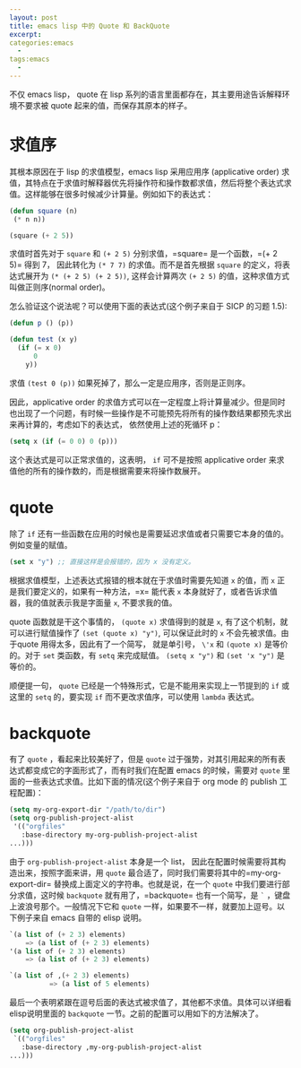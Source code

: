 ```yaml
---
layout: post
title: emacs lisp 中的 Quote 和 BackQuote
excerpt:
categories:emacs
  -
tags:emacs
  -
---
```


不仅 emacs lisp， quote 在 lisp 系列的语言里面都存在，其主要用途告诉解释环境不要求被 quote 起来的值，而保存其原本的样子。

# 求值序

其根本原因在于 lisp 的求值模型，emacs lisp 采用应用序 (applicative order) 求值，其特点在于求值时解释器优先将操作符和操作数都求值，然后将整个表达式求值。这样能够在很多时候减少计算量。例如如下的表达式：

```lisp
(defun square (n)
 (* n n))

(square (+ 2 5))
```

求值时首先对于 `square` 和 `(+ 2 5)` 分别求值，=square= 是一个函数，=(+ 2 5)= 得到 7， 因此转化为 `(* 7 7)` 的求值。而不是首先根据 `square` 的定义，将表达式展开为 `(* (+ 2 5) (+ 2 5))`, 这样会计算两次 `(+ 2 5)` 的值，这种求值方式叫做正则序(normal order)。

怎么验证这个说法呢？可以使用下面的表达式(这个例子来自于 SICP 的习题 1.5):

```lisp
(defun p () (p))

(defun test (x y)
  (if (= x 0)
      0
    y))
```

求值 `(test 0 (p))`  如果死掉了，那么一定是应用序，否则是正则序。

因此，applicative order 的求值方式可以在一定程度上将计算量减少。但是同时也出现了一个问题，有时候一些操作是不可能预先将所有的操作数结果都预先求出来再计算的，考虑如下的表达式， 依然使用上述的死循环 p：

```lisp
(setq x (if (= 0 0) 0 (p)))
```

这个表达式是可以正常求值的，这表明， `if` 可不是按照 applicative order 来求值他的所有的操作数的，而是根据需要来将操作数展开。

# quote

除了 `if` 还有一些函数在应用的时候也是需要延迟求值或者只需要它本身的值的。例如变量的赋值。

```lisp
(set x "y") ;; 直接这样是会报错的，因为 x 没有定义。
```

根据求值模型，上述表达式报错的根本就在于求值时需要先知道 `x` 的值，而 `x` 正是我们要定义的，如果有一种方法，=x= 能代表 `x` 本身就好了，或者告诉求值器，我的值就表示我是字面量 `x`, 不要求我的值。

quote 函数就是干这个事情的， `(quote x)` 求值得到的就是 `x`, 有了这个机制，就可以进行赋值操作了 `(set (quote x) "y")`, 可以保证此时的 `x` 不会先被求值。由于quote 用得太多，因此有了一个简写， 就是单引号， `\'x` 和 `(quote x)` 是等价的。对于 `set` 类函数，有 `setq` 来完成赋值。 `(setq x "y")` 和 `(set 'x "y")` 是等价的。

顺便提一句， `quote` 已经是一个特殊形式，它是不能用来实现上一节提到的 `if` 或这里的 `setq` 的，要实现 `if` 而不更改求值序，可以使用 `lambda` 表达式。

# backquote

有了 `quote` ，看起来比较美好了，但是 `quote` 过于强势，对其引用起来的所有表达式都变成它的字面形式了，而有时我们在配置 emacs 的时候，需要对 `quote` 里面的一些表达式求值。比如下面的情况(这个例子来自于 org mode 的 publish 工程配置)：

```lisp
(setq my-org-export-dir "/path/to/dir")
(setq org-publish-project-alist
 '(("orgfiles"
   :base-directory my-org-publish-project-alist
...)))
```

由于 `org-publish-project-alist` 本身是一个 list， 因此在配置时候需要将其构造出来，按照字面来讲，用 `quote` 最合适了，同时我们需要将其中的=my-org-export-dir= 替换成上面定义的字符串。也就是说，在一个 `quote` 中我们要进行部分求值，这时候 `backquote` 就有用了，=backquote= 也有一个简写，是 `` ` `` ，键盘上波浪号那个。一般情况下它和 `quote` 一样，如果要不一样，就要加上逗号。以下例子来自 emacs 自带的 elisp 说明。

```lisp
`(a list of (+ 2 3) elements)
    => (a list of (+ 2 3) elements)
'(a list of (+ 2 3) elements)
    => (a list of (+ 2 3) elements)

`(a list of ,(+ 2 3) elements)
          => (a list of 5 elements)
```

最后一个表明紧跟在逗号后面的表达式被求值了，其他都不求值。具体可以详细看 elisp说明里面的 `backquote` 一节。之前的配置可以用如下的方法解决了。

```lisp
(setq org-publish-project-alist
 `(("orgfiles"
   :base-directory ,my-org-publish-project-alist
...)))
```
